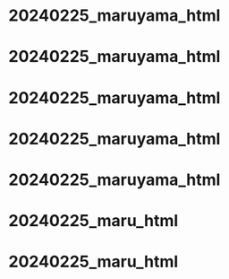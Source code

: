 # 20240225_maruyama_html
# 20240225_maruyama_html
# 20240225_maruyama_html
# 20240225_maruyama_html
# 20240225_maruyama_html
# 20240225_maru_html
# 20240225_maru_html
